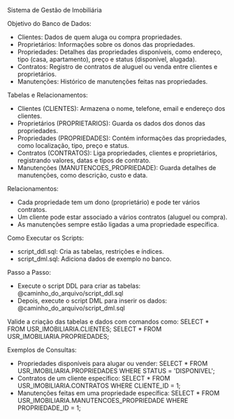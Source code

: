 Sistema de Gestão de Imobiliária

Objetivo do Banco de Dados:
* Clientes: Dados de quem aluga ou compra propriedades.
* Proprietários: Informações sobre os donos das propriedades.
* Propriedades: Detalhes das propriedades disponíveis, como endereço, tipo (casa, apartamento), preço e status (disponível, alugada).
* Contratos: Registro de contratos de aluguel ou venda entre clientes e proprietários.
* Manutenções: Histórico de manutenções feitas nas propriedades.

Tabelas e Relacionamentos:
* Clientes (CLIENTES): Armazena o nome, telefone, email e endereço dos clientes.
* Proprietários (PROPRIETARIOS): Guarda os dados dos donos das propriedades.
* Propriedades (PROPRIEDADES): Contém informações das propriedades, como localização, tipo, preço e status.
* Contratos (CONTRATOS): Liga propriedades, clientes e proprietários, registrando valores, datas e tipos de contrato.
* Manutenções (MANUTENCOES_PROPRIEDADE): Guarda detalhes de manutenções, como descrição, custo e data.

Relacionamentos:
* Cada propriedade tem um dono (proprietário) e pode ter vários contratos.
* Um cliente pode estar associado a vários contratos (aluguel ou compra).
* As manutenções sempre estão ligadas a uma propriedade específica.

Como Executar os Scripts:
* script_ddl.sql: Cria as tabelas, restrições e índices.
* script_dml.sql: Adiciona dados de exemplo no banco.

Passo a Passo:
* Execute o script DDL para criar as tabelas: @caminho_do_arquivo/script_ddl.sql
* Depois, execute o script DML para inserir os dados: @caminho_do_arquivo/script_dml.sql

Valide a criação das tabelas e dados com comandos como:
SELECT * FROM USR_IMOBILIARIA.CLIENTES;
SELECT * FROM USR_IMOBILIARIA.PROPRIEDADES;

Exemplos de Consultas:
* Propriedades disponíveis para alugar ou vender:
SELECT * FROM USR_IMOBILIARIA.PROPRIEDADES WHERE STATUS = 'DISPONIVEL';
* Contratos de um cliente específico:
SELECT * FROM USR_IMOBILIARIA.CONTRATOS WHERE CLIENTE_ID = 1;
* Manutenções feitas em uma propriedade específica:
SELECT * FROM USR_IMOBILIARIA.MANUTENCOES_PROPRIEDADE WHERE PROPRIEDADE_ID = 1;
